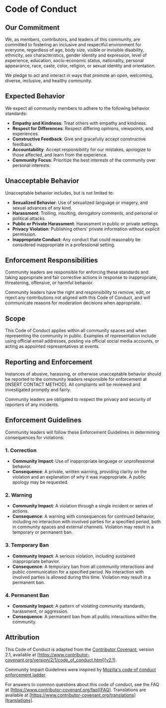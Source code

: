 # Code of Conduct

## Our Commitment

We, as members, contributors, and leaders of this community, are committed to fostering an
inclusive and respectful environment for everyone, regardless of age, body size, visible
or invisible disability, ethnicity, sex characteristics, gender identity and expression,
level of experience, education, socio-economic status, nationality, personal appearance,
race, caste, color, religion, or sexual identity and orientation.

We pledge to act and interact in ways that promote an open, welcoming, diverse, inclusive,
and healthy community.

## Expected Behavior

We expect all community members to adhere to the following behavior standards:

- **Empathy and Kindness**: Treat others with empathy and kindness.
- **Respect for Differences**: Respect differing opinions, viewpoints, and experiences.
- **Constructive Feedback**: Give and gracefully accept constructive feedback.
- **Accountability**: Accept responsibility for our mistakes, apologize to those affected,
  and learn from the experience.
- **Community Focus**: Prioritize the best interests of the community over personal
  interests.

## Unacceptable Behavior

Unacceptable behavior includes, but is not limited to:

- **Sexualized Behavior**: Use of sexualized language or imagery, and sexual advances of
  any kind.
- **Harassment**: Trolling, insulting, derogatory comments, and personal or political
  attacks.
- **Public or Private Harassment**: Harassment in public or private settings.
- **Privacy Violation**: Publishing others' private information without explicit
  permission.
- **Inappropriate Conduct**: Any conduct that could reasonably be considered inappropriate
  in a professional setting.

## Enforcement Responsibilities

Community leaders are responsible for enforcing these standards and taking appropriate and
fair corrective actions in response to inappropriate, threatening, offensive, or harmful
behavior.

Community leaders have the right and responsibility to remove, edit, or reject any
contributions not aligned with this Code of Conduct, and will communicate reasons for
moderation decisions when appropriate.

## Scope

This Code of Conduct applies within all community spaces and when representing the
community in public. Examples of representation include using official email addresses,
posting via official social media accounts, or acting as appointed representatives at
events.

## Reporting and Enforcement

Instances of abusive, harassing, or otherwise unacceptable behavior should be reported to
the community leaders responsible for enforcement at [INSERT CONTACT METHOD]. All
complaints will be reviewed and investigated promptly and fairly.

Community leaders are obligated to respect the privacy and security of reporters of any
incidents.

## Enforcement Guidelines

Community leaders will follow these Enforcement Guidelines in determining consequences for
violations:

### 1. Correction

- **Community Impact**: Use of inappropriate language or unprofessional behavior.
- **Consequence**: A private, written warning, providing clarity on the violation and an
  explanation of why it was inappropriate. A public apology may be requested.

### 2. Warning

- **Community Impact**: A violation through a single incident or series of actions.
- **Consequence**: A warning with consequences for continued behavior, including no
  interaction with involved parties for a specified period, both in community spaces and
  external channels. Violation may result in a temporary or permanent ban.

### 3. Temporary Ban

- **Community Impact**: A serious violation, including sustained inappropriate behavior.
- **Consequence**: A temporary ban from all community interactions and public
  communication for a specified period. No interaction with involved parties is allowed
  during this time. Violation may result in a permanent ban.

### 4. Permanent Ban

- **Community Impact**: A pattern of violating community standards, harassment, or
  aggression.
- **Consequence**: A permanent ban from all public interactions within the community.

## Attribution

This Code of Conduct is adapted from the [Contributor Covenant][homepage], version 2.1,
available at
[https://www.contributor-covenant.org/version/2/1/code_of_conduct.html][v2.1].

Community Impact Guidelines were inspired by [Mozilla's code of conduct enforcement
ladder][Mozilla CoC].

For answers to common questions about this code of conduct, see the FAQ at
[https://www.contributor-covenant.org/faq][FAQ]. Translations are available at
[https://www.contributor-covenant.org/translations][translations].

[homepage]: https://www.contributor-covenant.org
[v2.1]: https://www.contributor-covenant.org/version/2/1/code_of_conduct.html
[Mozilla CoC]: https://github.com/mozilla/diversity
[FAQ]: https://www.contributor-covenant.org/faq
[translations]: https://www.contributor-covenant.org/translations
